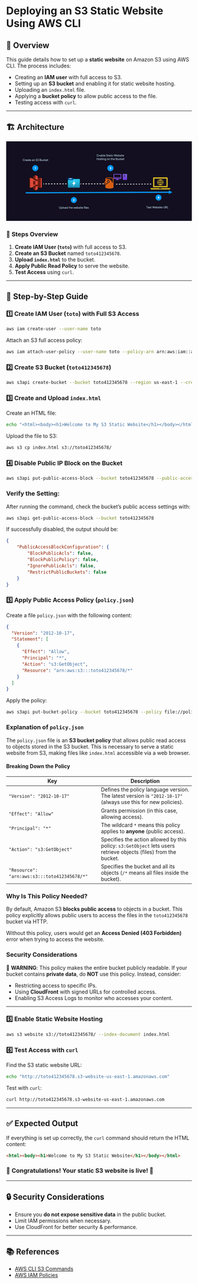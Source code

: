 # Deploying an S3 Static Website Using AWS CLI

## 📌 Overview
This guide details how to set up a **static website** on Amazon S3 using AWS CLI. The process includes:
- Creating an **IAM user** with full access to S3.
- Setting up an **S3 bucket** and enabling it for static website hosting.
- Uploading an `index.html` file.
- Applying a **bucket policy** to allow public access to the file.
- Testing access with `curl`.

---
## 🏗️ Architecture

![Architecture Diagram](architecture.png)

### 📝 **Steps Overview**
1. **Create IAM User (`toto`)** with full access to S3.
2. **Create an S3 Bucket** named `toto412345678`.
3. **Upload `index.html`** to the bucket.
4. **Apply Public Read Policy** to serve the website.
5. **Test Access** using `curl`.

---

## 🔧 **Step-by-Step Guide**

### **1️⃣ Create IAM User (`toto`) with Full S3 Access**
```bash
aws iam create-user --user-name toto
```

Attach an S3 full access policy:
```bash
aws iam attach-user-policy --user-name toto --policy-arn arn:aws:iam::aws:policy/AmazonS3FullAccess
```

### **2️⃣ Create S3 Bucket (`toto412345678`)**
```bash
aws s3api create-bucket --bucket toto412345678 --region us-east-1 --create-bucket-configuration LocationConstraint=us-east-1
```

### **3️⃣ Create and Upload `index.html`**
Create an HTML file:
```bash
echo "<html><body><h1>Welcome to My S3 Static Website</h1></body></html>" > index.html
```
Upload the file to S3:
```bash
aws s3 cp index.html s3://toto412345678/
```

### **4️⃣ Disable Public IP Block on the Bucket**
```bash
aws s3api put-public-access-block --bucket toto412345678 --public-access-block-configuration BlockPublicAcls=false,BlockPublicPolicy=false,IgnorePublicAcls=false,RestrictPublicBuckets=false
```

### **Verify the Setting:**
After running the command, check the bucket’s public access settings with:
```bash
aws s3api get-public-access-block --bucket toto412345678
```
If successfully disabled, the output should be:
```json
{
    "PublicAccessBlockConfiguration": {
        "BlockPublicAcls": false,
        "BlockPublicPolicy": false,
        "IgnorePublicAcls": false,
        "RestrictPublicBuckets": false
    }
}
```


### **5️⃣ Apply Public Access Policy (`policy.json`)**
Create a file `policy.json` with the following content:
```json
{
  "Version": "2012-10-17",
  "Statement": [
    {
      "Effect": "Allow",
      "Principal": "*",
      "Action": "s3:GetObject",
      "Resource": "arn:aws:s3:::toto412345678/*"
    }
  ]
}
```

Apply the policy:
```bash
aws s3api put-bucket-policy --bucket toto412345678 --policy file://policy.json
```

### **Explanation of `policy.json`**
The `policy.json` file is an **S3 bucket policy** that allows public read access to objects stored in the S3 bucket. This is necessary to serve a static website from S3, making files like `index.html` accessible via a web browser.

#### **Breaking Down the Policy**
| **Key**         | **Description** |
|-----------------|---------------|
| `"Version": "2012-10-17"` | Defines the policy language version. The latest version is `"2012-10-17"` (always use this for new policies). |
| `"Effect": "Allow"` | Grants permission (in this case, allowing access). |
| `"Principal": "*"` | The wildcard `*` means this policy applies to **anyone** (public access). |
| `"Action": "s3:GetObject"` | Specifies the action allowed by this policy: `s3:GetObject` lets users retrieve objects (files) from the bucket. |
| `"Resource": "arn:aws:s3:::toto412345678/*"` | Specifies the bucket and all its objects (`/*` means all files inside the bucket). |

### **Why Is This Policy Needed?**
By default, Amazon S3 **blocks public access** to objects in a bucket. This policy explicitly allows public users to access the files in the `toto412345678` bucket via HTTP.

Without this policy, users would get an **Access Denied (403 Forbidden)** error when trying to access the website.

### **Security Considerations**
🚨 **WARNING**: This policy makes the entire bucket publicly readable. If your bucket contains **private data**, do **NOT** use this policy. Instead, consider:
- Restricting access to specific IPs.
- Using **CloudFront** with signed URLs for controlled access.
- Enabling S3 Access Logs to monitor who accesses your content.

---

### **5️⃣ Enable Static Website Hosting**
```bash
aws s3 website s3://toto412345678/ --index-document index.html
```

### **6️⃣ Test Access with `curl`**
Find the S3 static website URL:
```bash
echo "http://toto412345678.s3-website-us-east-1.amazonaws.com"
```
Test with `curl`:
```bash
curl http://toto412345678.s3-website-us-east-1.amazonaws.com
```

---

## ✅ **Expected Output**
If everything is set up correctly, the `curl` command should return the HTML content:
```html
<html><body><h1>Welcome to My S3 Static Website</h1></body></html>
```

### 🎯 **Congratulations! Your static S3 website is live!** 🚀

---

## 🔒 **Security Considerations**
- Ensure you **do not expose sensitive data** in the public bucket.
- Limit IAM permissions when necessary.
- Use CloudFront for better security & performance.

---

## 📚 **References**
- [AWS CLI S3 Commands](https://docs.aws.amazon.com/cli/latest/reference/s3/)
- [AWS IAM Policies](https://docs.aws.amazon.com/IAM/latest/UserGuide/access_policies.html)
